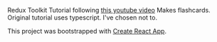 Redux Toolkit Tutorial following [this youtube video](https://www.youtube.com/watch?v=2eTmICvKilA)
Makes flashcards.
Original tutorial uses typescript. I've chosen not to.

This project was bootstrapped with [Create React App](https://github.com/facebook/create-react-app).

